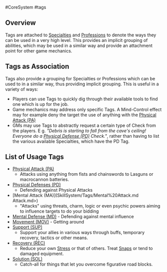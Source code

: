 #CoreSystem #tags 
## Overview
Tags are attached to [Specialties](/SkillSystem/Specialty.md) and [Professions](/SkillSystem/Profession.md) to denote the ways they can be used in a very high level. This provides an implicit grouping of abilities, which may be used in a similar way and provide an attachment point for other game mechanics.

## Tags as Association
Tags also provide a grouping for Specialties or Professions which can be used to in a similar way, thus providing implicit grouping. This is useful in a variety of ways:
- Players can use Tags to quickly dig through their available tools to find one which is up for the job.
- Game mechanics may address only specific Tags. A Mind-Control effect may for example deny the target the use of anything with the [Physical Attack (PA)](</CoreSystem/Tags/Physical Attack.md>)
 - GMs may use Tags to abstractly request a certain type of Check from the players. E g. _"Debris is starting to fall from the cave's ceiling! Everyone do a [Physical Defense (PD)](</CoreSystem/Tags/Physical Defenses.md>) Check."_, rather than having to list the various available Specialties, which have the PD Tag.

## List of Usage Tags
- [Physical Attack (PA)](/CoreSystem/Tags/Physical%20Attack.md)
	- Attacks using anything from fists and chainswords to Lasguns or macrocannon batteries.
- [Physical Defenses (PD)](/CoreSystem/Tags/Physical%20Defenses.md)
	- Defending against Physical Attacks
- [Mental Attack (MA)](SkillSystem/Tags/Mental%20Attack.md Attack.md>)
	- "Attacks" using threats, charm, logic or even psychic powers aiming to influence targets to do your bidding
- [Mental Defense (MD)](</CoreSystem/Tags/Mental Defense.md>)
		- Defending against mental influence
- [Movement (MOV)](</CoreSystem/Tags/Movement.md>)
		- Getting around
- [Support (SUP)](</CoreSystem/Tags/Support.md>)
	- Support your allies in various ways through buffs, temporary recovery, tactics or other means.
- [Recovery (REC)](</CoreSystem/Tags/Recovery.md>)
	- Reduce your own [Stress](/Combat/Stress.md) or that of others. Treat [Snaps](/Combat/Snaps.MD) or tend to damaged equipment.
- [Solution (SOL)](</CoreSystem/Tags/Solution.md>)
	- Catch-all for things that let you overcome figurative road blocks.